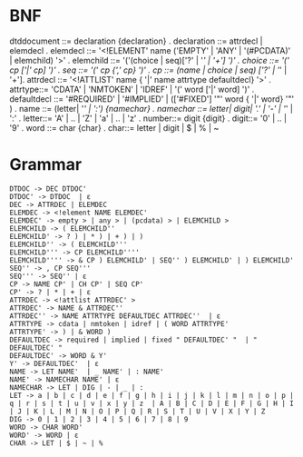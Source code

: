 # BNF
dtddocument ::= declaration {declaration} .
declaration ::= attrdecl | elemdecl .
elemdecl ::= '<!ELEMENT' name ('EMPTY' | 'ANY' | '(#PCDATA)' | elemchild) '>' .
elemchild ::= '('(choice | seq)['?' | '*' | '+'] ')' .
choice ::= '(' cp ['|' cp] ')' .
seq ::= '(' cp {',' cp} ')' .
cp ::= (name | choice | seq) ['?' | '*' | '+'].
attrdecl ::= '<!ATTLIST' name { '|' name attrtype defaultdecl} '>' .
attrtype::= 'CDATA' | 'NMTOKEN' | 'IDREF' | '(' word ['|' word] ')' .
defaultdecl ::= '#REQUIRED' | '#IMPLIED' | (['#FIXED'] '"' word { '|' word} '"' ) .
name ::= (letter| '_' | ':') {namechar} .
namechar ::= letter| digit| '.' | '-' | '_' | ':' .
letter::= 'A' | .. | 'Z' | 'a' | .. | 'z' .
number::= digit {digit} .
digit::= '0' | .. | '9' .
word ::= char {char} .
char::= letter | digit | $ | % | ~

# Grammar
```
DTDOC -> DEC DTDOC'
DTDOC' -> DTDOC  | ε
DEC -> ATTRDEC | ELEMDEC
ELEMDEC -> <!element NAME ELEMDEC'
ELEMDEC' -> empty > | any > | (pcdata) > | ELEMCHILD >
ELEMCHILD -> ( ELEMCHILD''
ELEMCHILD' -> ? ) | * ) | + ) | )
ELEMCHILD'' -> ( ELEMCHILD'''
ELEMCHILD''' -> CP ELEMCHILD''''
ELEMCHILD'''' -> & CP ) ELEMCHILD' | SEQ'' ) ELEMCHILD' | ) ELEMCHILD'
SEQ'' -> , CP SEQ'''
SEQ''' -> SEQ'' | ε
CP -> NAME CP' | CH CP' | SEQ CP'
CP' -> ? | * | + | ε
ATTRDEC -> <!attlist ATTRDEC' >
ATTRDEC' -> NAME & ATTRDEC''
ATTRDEC'' -> NAME ATTRTYPE DEFAULTDEC ATTRDEC''  | ε
ATTRTYPE -> cdata | nmtoken | idref | ( WORD ATTRTYPE'
ATTRTYPE' -> ) | & WORD )
DEFAULTDEC -> required | implied | fixed " DEFAULTDEC' "  | " DEFAULTDEC' "
DEFAULTDEC' -> WORD & Y'
Y' -> DEFAULTDEC'  | ε
NAME -> LET NAME'  | _ NAME' | : NAME'
NAME' -> NAMECHAR NAME' | ε
NAMECHAR -> LET | DIG | - | _ | :
LET -> a | b | c | d | e | f | g | h | i | j | k | l | m | n | o | p | q | r | s | t | u | v | x | y | z  | A | B | C | D | E | F | G | H | I | J | K | L | M | N | O | P | Q | R | S | T | U | V | X | Y | Z
DIG -> 0 | 1 | 2 | 3 | 4 | 5 | 6 | 7 | 8 | 9
WORD -> CHAR WORD'
WORD' -> WORD | ε
CHAR -> LET | $ | ~ | %
```